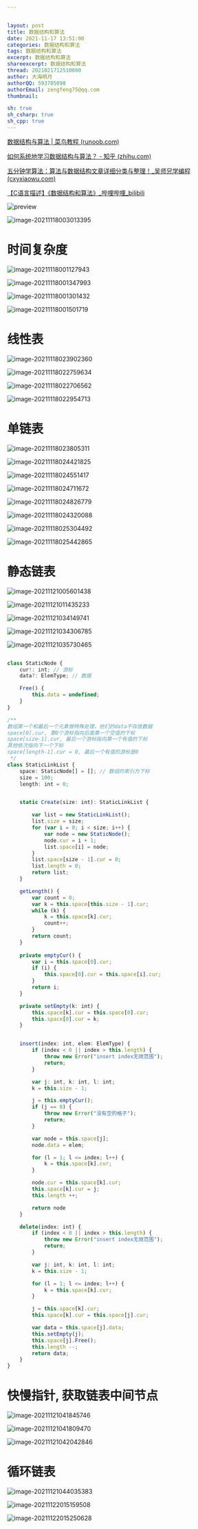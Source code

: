```yaml
---


layout: post
title: 数据结构和算法
date: 2021-11-17 13:51:00
categories: 数据结构和算法
tags: 数据结构和算法
excerpt: 数据结构和算法
shareexcerpt: 数据结构和算法
thread: 2021021712510000
author: 大海明月
authorQQ: 593705098
authorEmail: zengfeng75@qq.com
thumbnail:

sh: true
sh_csharp: true
sh_cpp: true
---
```




[数据结构与算法 | 菜鸟教程 (runoob.com)](https://www.runoob.com/data-structures/data-structures-tutorial.html)

[如何系统地学习数据结构与算法？ - 知乎 (zhihu.com)](https://zhuanlan.zhihu.com/p/137041568)

[五分钟学算法：算法与数据结构文章详细分类与整理！_吴师兄学编程 (cxyxiaowu.com)](https://www.cxyxiaowu.com/7072.html)

[【C语言描述】《数据结构和算法》_哔哩哔哩_bilibili](https://www.bilibili.com/video/BV1jW411K7yg?from=search&seid=3459164178468029660&spm_id_from=333.337.0.0)









![preview](2021-011-17-%E6%95%B0%E6%8D%AE%E7%BB%93%E6%9E%84%E5%92%8C%E7%AE%97%E6%B3%95.assets/v2-f221b3de2a863b53ef0cb75fec879d72_r.jpg)

![image-20211118003013395](2021-011-17-%E6%95%B0%E6%8D%AE%E7%BB%93%E6%9E%84%E5%92%8C%E7%AE%97%E6%B3%95.assets/image-20211118003013395.png)

# 时间复杂度

![image-20211118001127943](2021-011-17-%E6%95%B0%E6%8D%AE%E7%BB%93%E6%9E%84%E5%92%8C%E7%AE%97%E6%B3%95.assets/image-20211118001127943.png)



![image-20211118001347993](2021-011-17-%E6%95%B0%E6%8D%AE%E7%BB%93%E6%9E%84%E5%92%8C%E7%AE%97%E6%B3%95.assets/image-20211118001347993.png)



![image-20211118001301432](2021-011-17-%E6%95%B0%E6%8D%AE%E7%BB%93%E6%9E%84%E5%92%8C%E7%AE%97%E6%B3%95.assets/image-20211118001301432.png)

![image-20211118001501719](2021-011-17-%E6%95%B0%E6%8D%AE%E7%BB%93%E6%9E%84%E5%92%8C%E7%AE%97%E6%B3%95.assets/image-20211118001501719.png)





# 线性表



![image-20211118023902360](2021-011-17-%E6%95%B0%E6%8D%AE%E7%BB%93%E6%9E%84%E5%92%8C%E7%AE%97%E6%B3%95.assets/image-20211118023902360.png)

![image-20211118022759634](2021-011-17-%E6%95%B0%E6%8D%AE%E7%BB%93%E6%9E%84%E5%92%8C%E7%AE%97%E6%B3%95.assets/image-20211118022759634.png)

![image-20211118022706562](2021-011-17-%E6%95%B0%E6%8D%AE%E7%BB%93%E6%9E%84%E5%92%8C%E7%AE%97%E6%B3%95.assets/image-20211118022706562.png)

![image-20211118022954713](2021-011-17-%E6%95%B0%E6%8D%AE%E7%BB%93%E6%9E%84%E5%92%8C%E7%AE%97%E6%B3%95.assets/image-20211118022954713.png)



# 单链表

![image-20211118023805311](2021-011-17-%E6%95%B0%E6%8D%AE%E7%BB%93%E6%9E%84%E5%92%8C%E7%AE%97%E6%B3%95.assets/image-20211118023805311.png)

![image-20211118024421825](2021-011-17-%E6%95%B0%E6%8D%AE%E7%BB%93%E6%9E%84%E5%92%8C%E7%AE%97%E6%B3%95.assets/image-20211118024421825.png)

![image-20211118024551417](2021-011-17-%E6%95%B0%E6%8D%AE%E7%BB%93%E6%9E%84%E5%92%8C%E7%AE%97%E6%B3%95.assets/image-20211118024551417.png)

![image-20211118024711672](2021-011-17-%E6%95%B0%E6%8D%AE%E7%BB%93%E6%9E%84%E5%92%8C%E7%AE%97%E6%B3%95.assets/image-20211118024711672.png)

![image-20211118024826779](2021-011-17-%E6%95%B0%E6%8D%AE%E7%BB%93%E6%9E%84%E5%92%8C%E7%AE%97%E6%B3%95.assets/image-20211118024826779.png)



![image-20211118024320088](2021-011-17-%E6%95%B0%E6%8D%AE%E7%BB%93%E6%9E%84%E5%92%8C%E7%AE%97%E6%B3%95.assets/image-20211118024320088.png)

![image-20211118025304492](2021-011-17-%E6%95%B0%E6%8D%AE%E7%BB%93%E6%9E%84%E5%92%8C%E7%AE%97%E6%B3%95.assets/image-20211118025304492.png)

![image-20211118025442865](2021-011-17-%E6%95%B0%E6%8D%AE%E7%BB%93%E6%9E%84%E5%92%8C%E7%AE%97%E6%B3%95.assets/image-20211118025442865.png)



# 静态链表

![image-20211121005601438](2021-011-17-%E6%95%B0%E6%8D%AE%E7%BB%93%E6%9E%84%E5%92%8C%E7%AE%97%E6%B3%95.assets/image-20211121005601438.png)

![image-20211121011435233](2021-011-17-%E6%95%B0%E6%8D%AE%E7%BB%93%E6%9E%84%E5%92%8C%E7%AE%97%E6%B3%95.assets/image-20211121011435233.png)

![image-20211121034149741](2021-011-17-%E6%95%B0%E6%8D%AE%E7%BB%93%E6%9E%84%E5%92%8C%E7%AE%97%E6%B3%95.assets/image-20211121034149741.png)

![image-20211121034306785](2021-011-17-%E6%95%B0%E6%8D%AE%E7%BB%93%E6%9E%84%E5%92%8C%E7%AE%97%E6%B3%95.assets/image-20211121034306785.png)

![image-20211121035730465](2021-011-17-%E6%95%B0%E6%8D%AE%E7%BB%93%E6%9E%84%E5%92%8C%E7%AE%97%E6%B3%95.assets/image-20211121035730465.png)

```typescript

class StaticNode {
    cur!: int; // 游标
    data?: ElemType; // 数据

    Free() {
        this.data = undefined;
    }
}

/**
数组第一个和最后一个元素做特殊处理，他们的data不存放数据
space[0].cur, 第0个游标指向后面第一个空值的下标
space[size-1].cur, 最后一个游标指向第一个有值的下标
其他依次指向下一个下标
space[length-1].cur = 0, 最后一个有值的游标是0
 */
class StaticLinkList {
    space: StaticNode[] = []; // 数组的索引为下标
    size = 100;
    length: int = 0;


    static Create(size: int): StaticLinkList {

        var list = new StaticLinkList();
        list.size = size;
        for (var i = 0; i < size; i++) {
            var node = new StaticNode();
            node.cur = i + 1;
            list.space[i] = node;
        }
        list.space[size - 1].cur = 0;
        list.length = 0;
        return list;
    }

    getLength() {
        var count = 0;
        var k = this.space[this.size - 1].cur;
        while (k) {
            k = this.space[k].cur;
            count++;
        }
        return count;
    }
    
    private emptyCur() {
        var i = this.space[0].cur;
        if (i) {
            this.space[0].cur = this.space[i].cur;
        }
        return i;
    }

    private setEmpty(k: int) {
        this.space[k].cur = this.space[0].cur;
        this.space[0].cur = k;
    }


    insert(index: int, elem: ElemType) {
        if (index < 0 || index > this.length) {
            throw new Error("insert index无效范围");
            return;
        }

        var j: int, k: int, l: int;
        k = this.size - 1;

        j = this.emptyCur();
        if (j == 0) {
            throw new Error("没有空的格子");
            return;
        }

        var node = this.space[j];
        node.data = elem;

        for (l = 1; l <= index; l++) {
            k = this.space[k].cur;
        }

        node.cur = this.space[k].cur;
        this.space[k].cur = j;
        this.length ++;

        return node
    }

    delete(index: int) {
        if (index < 0 || index > this.length) {
            throw new Error("insert index无效范围");
            return;
        }

        var j: int, k: int, l: int;
        k = this.size - 1;

        for (l = 1; l <= index; l++) {
            k = this.space[k].cur;
        }

        j = this.space[k].cur;
        this.space[k].cur = this.space[j].cur;

        var data = this.space[j].data;
        this.setEmpty(j);
        this.space[j].Free();
        this.length --;
        return data;
    }
}
```





# 快慢指针, 获取链表中间节点

![image-20211121041845746](2021-011-17-%E6%95%B0%E6%8D%AE%E7%BB%93%E6%9E%84%E5%92%8C%E7%AE%97%E6%B3%95.assets/image-20211121041845746.png)

![image-20211121041809470](2021-011-17-%E6%95%B0%E6%8D%AE%E7%BB%93%E6%9E%84%E5%92%8C%E7%AE%97%E6%B3%95.assets/image-20211121041809470.png)

![image-20211121042042846](2021-011-17-%E6%95%B0%E6%8D%AE%E7%BB%93%E6%9E%84%E5%92%8C%E7%AE%97%E6%B3%95.assets/image-20211121042042846.png)



# 循环链表

![image-20211121044035383](2021-011-17-%E6%95%B0%E6%8D%AE%E7%BB%93%E6%9E%84%E5%92%8C%E7%AE%97%E6%B3%95.assets/image-20211121044035383.png)

![image-20211122015159508](2021-011-17-%E6%95%B0%E6%8D%AE%E7%BB%93%E6%9E%84%E5%92%8C%E7%AE%97%E6%B3%95.assets/image-20211122015159508.png)

![image-20211122015250628](2021-011-17-%E6%95%B0%E6%8D%AE%E7%BB%93%E6%9E%84%E5%92%8C%E7%AE%97%E6%B3%95.assets/image-20211122015250628.png)
